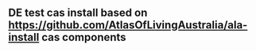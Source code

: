 ## DE test cas install based on https://github.com/AtlasOfLivingAustralia/ala-install cas components